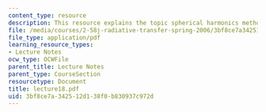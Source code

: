 ```yaml
---
content_type: resource
description: This resource explains the topic spherical harmonics method.
file: /media/courses/2-58j-radiative-transfer-spring-2006/3bf8ce7a342512d138f0b830937c972d_lecture18.pdf
file_type: application/pdf
learning_resource_types:
- Lecture Notes
ocw_type: OCWFile
parent_title: Lecture Notes
parent_type: CourseSection
resourcetype: Document
title: lecture18.pdf
uid: 3bf8ce7a-3425-12d1-38f0-b830937c972d
---
```

